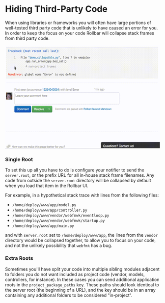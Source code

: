 # Hiding Third-Party Code

When using libraries or frameworks you will often have large portions of well-tested third party
code that is unlikely to have caused an error for you. In order to keep the focus on your code
Rollbar will collapse stack frames from third party code.

![](../images/guides/hiding-third-party-code/expand.152737.o.gif)

### Single Root

To set this up all you have to do is configure your notifier to send the `server.root`, or
the prefix URL for all in-house stack frame filenames. Any code from outside the `server.root`
directory will be collapsed by default when you load that item in the Rollbar UI.

For example, in a hypothetical stack trace with lines from the following files:

* `/home/deploy/www/app/model.py`
* `/home/deploy/www/app/controller.py`
* `/home/deploy/www/vendor/webfmwk/eventloop.py`
* `/home/deploy/www/vendor/webfmwk/startup.py`
* `/home/deploy/www/app/main.py`

and with `server.root` set to `/home/deploy/www/app`, the lines from the
`vendor` directory would be collapsed together, to allow you to focus on your code, and not the
unlikely possibility that `webfmk` has a bug.

### Extra Roots

Sometimes you'll have split your code into multiple sibling modules adjacent to folders
you do not want included as project code (vendor, models, controllers, for instance). In these cases
you can send additional application roots in the `project_package_paths` key. These paths should
look identical to the server root (the beginning of a URL), and the key should be in an array
containing any additional folders to be considered "in-project".
